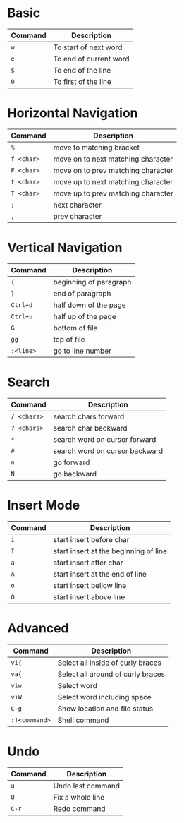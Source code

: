 # Basic

| Command | Description            |
| ------- | ---------------------- |
| `w`     | To start of next word  |
| `e`     | To end of current word |
| `$`     | To end of the line     |
| `0`     | To first of the line   |

# Horizontal Navigation


| Command        | Description                        |
| ---------- | ---------------------------------- |
| `%`        | move to matching bracket           |
| `f <char>` | move on to next matching character |
| `F <char>` | move on to prev matching character |
| `t <char>` | move up to next matching character |
| `T <char>` | move up to prev matching character |
| `;`        | next character                     |
| `,`        | prev character                     |

# Vertical Navigation

| Command       | Description            |
| --------- | ---------------------- |
| `{`       | beginning of paragraph |
| `}`       | end of paragraph       |
| `Ctrl+d`  | half down of the page  |
| `Ctrl+u`  | half up of the page    |
| `G`       | bottom of file         |
| `gg`      | top of file            |
| `:<line>` | go to line number      |

# Search

| Command         | Description                    |
| ----------- | ------------------------------ |
| `/ <chars>` | search chars forward           |
| `? <chars>` | search char backward           |
| `*`         | search word on cursor forward  |
| `#`         | search word on cursor backward |
| `n`         | go forward                     |
| `N`         | go backward                    |

# Insert Mode

| Command | Description                           |
| --- | ------------------------------------- |
| `i` | start insert before char              |
| `I` | start insert at the beginning of line |
| `a` | start insert after char               |
| `A` | start insert at the end of line       |
| `o` | start insert bellow line              |
| `O` | start insert above line               |

# Advanced

| Command       | Description                       |
| ------------- | --------------------------------- |
| `vi{`         | Select all inside of curly braces |
| `va{`         | Select all around of curly braces |
| `viw`         | Select word                       |
| `viW`         | Select word including space       |
| `C-g`         | Show location and file status     |
| `:!<command>` | Shell command                     |

# Undo

| Command | Description       |
| ------- | ----------------- |
| `u`     | Undo last command |
| `U`     | Fix a whole line  |
| `C-r`   | Redo command      |
